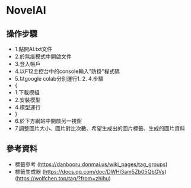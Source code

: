 # NovelAI

## 操作步驟
- 1.點開AI.txt文件
- 2.於無痕模式中開啟文件
- 3.登入帳戶
- 4.以F12主控台中的console輸入"防掛"程式碼
- 5.以google colab分別運行1. 2. 4.步驟
-   {
-   1.下載模組
-   2.安裝模型
-   4.模型運行
-   }
- 6.於下方網站中開啟另一視窗
- 7.調整圖片大小、圖片對比次數、希望生成出的圖片標籤、生成的圖片資料

## 參考資料
- 標籤參考 (https://danbooru.donmai.us/wiki_pages/tag_groups)
- 標籤生成器 (https://docs.qq.com/doc/DWHl3am5Zb05QbGVs) (https://wolfchen.top/tag/?from=zhihu)
